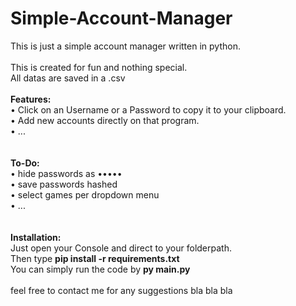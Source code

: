 # Simple-Account-Manager<br>
This is just a simple account manager written in python.<br>
<br>
This is created for fun and nothing special.<br>
All datas are saved in a .csv<br>
<br>
<b>Features:</b><br>
• Click on an Username or a Password to copy it to your clipboard.<br>
• Add new accounts directly on that program. <br>
• ...<br>
<br><br>
<b>To-Do:</b><br>
• hide passwords as •••••<br>
• save passwords hashed<br>
• select games per dropdown menu<br>
• ...<br>
<br>
<br>
<b>Installation:</b><br>
Just open your Console and direct to your folderpath.<br>
Then type <b>pip install -r requirements.txt</b><br>
You can simply run the code by <b>py main.py</b><br>
<br>
feel free to contact me for any suggestions bla bla bla
